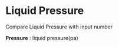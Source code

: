 Liquid Pressure
===================
Compare Liquid Pressure with input number

**Pressure**
: liquid pressure(pa)
